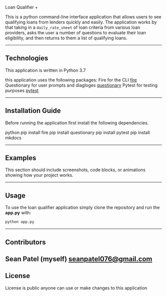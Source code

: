 Loan Qualifier +

This is a python command-line interface application that allows users to see qualifying loans from lenders quickly and easily. The application works by that taking in a `daily_rate_sheet` of loan criteria from various loan providers, asks the user a number of questions to evaluate their loan eligibility, and then returns to them a list of qualifying loans.





---

## Technologies
This application is written in Python 3.7

this application uses the following packages:
Fire for the CLI  [fire](https://github.com/google/python-fire)
Questionary for user prompts and diagloges  [questionary](https://github.com/tmbo/questionary)
Pytest for testing purposes  [pytest](https://docs.pytest.org/en/stable/) 


---

## Installation Guide

Before running the application first install the following dependencies.

python
  pip install fire
  pip install questionary
  pip install pytest
  pip install mkdocs

---

## Examples

This section should include screenshots, code blocks, or animations showing how your project works.

---

## Usage

To use the loan qualifier application simply clone the repository and run the **app.py** with:

```python
python app.py
```
---

## Contributors

Sean Patel (myself) seanpatel076@gmail.com
---

## License

License is public anyone can use or make changes to this application 
